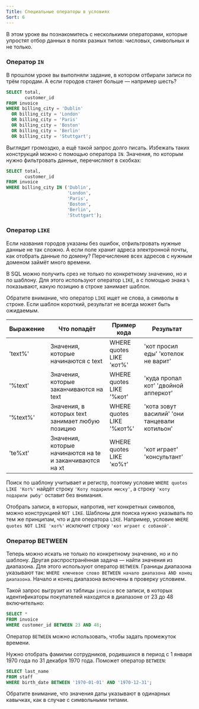 ```yaml
---
Title: Специальные операторы в условиях
Sort: 6
---
```


В этом уроке вы познакомитесь с несколькими операторами, которые упростят отбор данных в полях разных типов: числовых, символьных и не только. 

### Оператор `IN`

В прошлом уроке вы выполняли задание, в котором отбирали записи по трём городам. А если городов станет больше — например шесть?

```SQL
SELECT total,
       customer_id
FROM invoice
WHERE billing_city = 'Dublin'
  OR billing_city = 'London'
  OR billing_city = 'Paris'
  OR billing_city = 'Boston'
  OR billing_city = 'Berlin'
  OR billing_city = 'Stuttgart'; 
```

Выглядит громоздко, а ещё такой запрос долго писать. Избежать таких конструкций можно с помощью оператора `IN`. Значения, по которым нужно фильтровать данные, перечисляют в скобках:

```SQL
SELECT total,
       customer_id
FROM invoice
WHERE billing_city IN ('Dublin',
                       'London',
                       'Paris',
                       'Boston',
                       'Berlin',
                       'Stuttgart'); 
```

### Оператор `LIKE`

Если названия городов указаны без ошибок, отфильтровать нужные данные не так сложно. А если поле хранит адреса электронной почты, как отобрать данные по домену? Перечисление всех адресов с нужным доменом займёт много времени. 

В SQL можно получить срез не только по конкретному значению, но и по шаблону. Для этого используют оператор `LIKE`, а с помощью знака `%` показывают, какую позицию в строке занимает шаблон. 

Обратите внимание, что оператор `LIKE` ищет не слова, а символы в строке. Если шаблон короткий, результат не всегда может быть ожидаемым. 

Выражение|	Что попадёт|	Пример кода|	Результат
--|--|--|--
'text%'|	Значения, которые начинаются с text|	WHERE quotes LIKE 'кот%'|	'кот просил еды' 'котелок не варит'
'%text'|	Значения, которые заканчиваются на text|	WHERE quotes LIKE '%кот'|	'куда пропал кот' 'двойной апперкот'
'%text%'|	Значения, в которых text занимает любую позицию	|WHERE quotes LIKE '%кот%'|	'кота зовут василий' 'они танцевали котильон'
'te%xt'|	Значения, которые начинаются на te и заканчиваются на xt	|WHERE quotes LIKE 'ко%т'|	'кот играет' 'консультант'

Поиск по шаблону учитывает и регистр, поэтому условие `WHERE quotes LIKE 'Кот%'` найдёт строку `'Коту подарили миску'`, а строку `'коту подарили рыбу'` оставит без внимания. 

Отобрать записи, в которых, напротив, нет конкретных символов, можно конструкцией `NOT LIKE`. Шаблоны для поиска нужно указывать по тем же принципам, что и для оператора `LIKE`. Например, условие `WHERE quotes NOT LIKE 'кот%'` исключит строку `'кот играет с собакой'`.

### Оператор BETWEEN

Теперь можно искать не только по конкретному значению, но и по шаблону. Другая распространённая задача — найти значения из диапазона. Для этого используют оператор `BETWEEN`. Границы диапазона указывают так: `WHERE ключевое слово BETWEEN начало диапазона AND конец диапазона`. Начало и конец диапазона включены в проверку условием.

Такой запрос выгрузит из таблицы `invoice` все записи, в которых идентификаторы покупателей находятся в диапазоне от 23 до 48 включительно: 

```SQL
SELECT *
FROM invoice
WHERE customer_id BETWEEN 23 AND 48; 
```

Оператор `BETWEEN` можно использовать, чтобы задать промежуток времени.

Нужно отобрать фамилии сотрудников, родившихся в период с 1 января 1970 года по 31 декабря 1970 года. Поможет оператор `BETWEEN`:

```SQL
SELECT last_name
FROM staff
WHERE birth_date BETWEEN '1970-01-01' AND '1970-12-31'; 
```

Обратите внимание, что значения даты указывают в одинарных кавычках, как в случае с символьными типами.